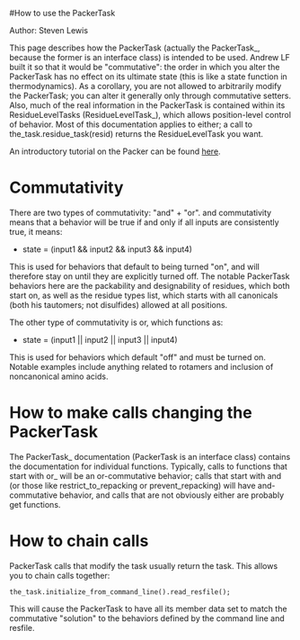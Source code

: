 #How to use the PackerTask

Author: Steven Lewis

This page describes how the PackerTask (actually the PackerTask\_, because the former is an interface class) is intended to be used. Andrew LF built it so that it would be "commutative": the order in which you alter the PackerTask has no effect on its ultimate state (this is like a state function in thermodynamics). As a corollary, you are not allowed to arbitrarily modify the PackerTask; you can alter it generally only through commutative setters. Also, much of the real information in the PackerTask is contained within its ResidueLevelTasks (ResidueLevelTask\_), which allows position-level control of behavior. Most of this documentation applies to either; a call to the\_task.residue\_task(resid) returns the ResidueLevelTask you want.

An introductory tutorial on the Packer can be found [here](https://www.rosettacommons.org/demos/latest/tutorials/Optimizing_Sidechains_The_Packer/Optimizing_Sidechains_The_Packer).

Commutativity
=============

There are two types of commutativity: "and" + "or". and commutativity means that a behavior will be true if and only if all inputs are consistently true, it means:

-   state = (input1 && input2 && input3 && input4)

This is used for behaviors that default to being turned "on", and will therefore stay on until they are explicitly turned off. The notable PackerTask behaviors here are the packability and designability of residues, which both start on, as well as the residue types list, which starts with all canonicals (both his tautomers; not disulfides) allowed at all positions.

The other type of commutativity is or, which functions as:

-   state = (input1 || input2 || input3 || input4)

This is used for behaviors which default "off" and must be turned on. Notable examples include anything related to rotamers and inclusion of noncanonical amino acids.

How to make calls changing the PackerTask
=========================================

The PackerTask\_ documentation (PackerTask is an interface class) contains the documentation for individual functions. Typically, calls to functions that start with or\_ will be an or-commutative behavior; calls that start with and (or those like restrict\_to\_repacking or prevent\_repacking) will have and-commutative behavior, and calls that are not obviously either are probably get functions.

How to chain calls
==================

PackerTask calls that modify the task usually return the task. This allows you to chain calls together:

```
the_task.initialize_from_command_line().read_resfile();
```

This will cause the PackerTask to have all its member data set to match the commutative "solution" to the behaviors defined by the command line and resfile.
